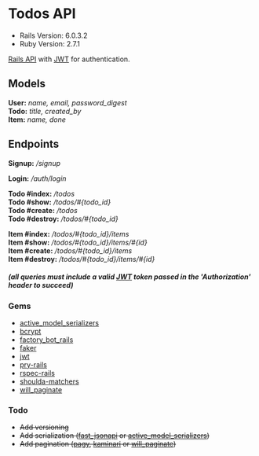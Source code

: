 # Todos API

- Rails Version: 6.0.3.2
- Ruby Version: 2.7.1

[Rails API](https://guides.rubyonrails.org/api_app.html) with [JWT](https://jwt.io/) for authentication.

## Models
**User:** _name, email, password_digest_  
**Todo:** _title, created_by_  
**Item:** _name, done_

## Endpoints
**Signup:** _/signup_

**Login:** _/auth/login_

**Todo #index:** _/todos_  
**Todo #show:** _/todos/#{todo_id}_  
**Todo #create:** _/todos_  
**Todo #destroy:** _/todos/#{todo_id}_  

**Item #index:** _/todos/#{todo_id}/items_  
**Item #show:** _/todos/#{todo_id}/items/#{id}_  
**Item #create:** _/todos/#{todo_id}/items_  
**Item #destroy:** _/todos/#{todo_id}/items/#{id}_

##### (all queries must include a valid [JWT](https://jwt.io/) token passed in the 'Authorization' header to succeed)

### Gems
- [active_model_serializers](https://rubygems.org/gems/active_model_serializers)
- [bcrypt](https://rubygems.org/gems/bcrypt)
- [factory_bot_rails](https://rubygems.org/gems/factory_bot_rails)
- [faker](https://rubygems.org/gems/faker)
- [jwt](https://rubygems.org/gems/jwt)
- [pry-rails](https://rubygems.org/gems/pry-rails)
- [rspec-rails](https://rubygems.org/gems/rspec-rails)
- [shoulda-matchers](https://rubygems.org/gems/shoulda-matchers)
- [will_paginate](https://rubygems.org/gems/will_paginate)

### Todo
- ~~Add versioning~~
- ~~Add serialization ([fast_jsonapi](https://github.com/Netflix/fast_jsonapi) or [active_model_serializers](https://github.com/rails-api/active_model_serializers))~~
- ~~Add pagination ([pagy](https://github.com/ddnexus/pagy), [kaminari](https://github.com/kaminari/kaminari) or [will_paginate](https://github.com/mislav/will_paginate/tree/v3.3.0))~~

